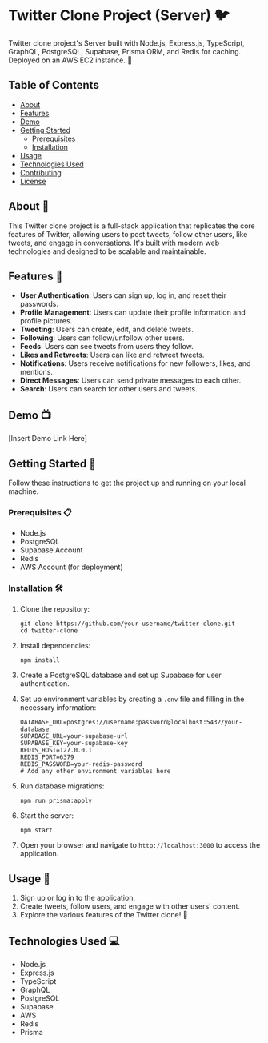 
# Twitter Clone Project (Server) 🐦



Twitter clone project's Server built with Node.js, Express.js, TypeScript, GraphQL, PostgreSQL, Supabase, Prisma ORM, and Redis for caching. Deployed on an AWS EC2 instance. 🚀

## Table of Contents

- [About](#about)
- [Features](#features)
- [Demo](#demo)
- [Getting Started](#getting-started)
  - [Prerequisites](#prerequisites)
  - [Installation](#installation)
- [Usage](#usage)
- [Technologies Used](#technologies-used)
- [Contributing](#contributing)
- [License](#license)

## About 📜

This Twitter clone project is a full-stack application that replicates the core features of Twitter, allowing users to post tweets, follow other users, like tweets, and engage in conversations. It's built with modern web technologies and designed to be scalable and maintainable.

## Features 🌟

- **User Authentication**: Users can sign up, log in, and reset their passwords.
- **Profile Management**: Users can update their profile information and profile pictures.
- **Tweeting**: Users can create, edit, and delete tweets.
- **Following**: Users can follow/unfollow other users.
- **Feeds**: Users can see tweets from users they follow.
- **Likes and Retweets**: Users can like and retweet tweets.
- **Notifications**: Users receive notifications for new followers, likes, and mentions.
- **Direct Messages**: Users can send private messages to each other.
- **Search**: Users can search for other users and tweets.

## Demo 📺

[Insert Demo Link Here]



## Getting Started 🚀

Follow these instructions to get the project up and running on your local machine.

### Prerequisites 📋

- Node.js
- PostgreSQL
- Supabase Account
- Redis
- AWS Account (for deployment)

### Installation 🛠️

1. Clone the repository:

   ```shell
   git clone https://github.com/your-username/twitter-clone.git
   cd twitter-clone
   ```

2. Install dependencies:

   ```shell
   npm install
   ```

3. Create a PostgreSQL database and set up Supabase for user authentication.

4. Set up environment variables by creating a `.env` file and filling in the necessary information:

   ```env
   DATABASE_URL=postgres://username:password@localhost:5432/your-database
   SUPABASE_URL=your-supabase-url
   SUPABASE_KEY=your-supabase-key
   REDIS_HOST=127.0.0.1
   REDIS_PORT=6379
   REDIS_PASSWORD=your-redis-password
   # Add any other environment variables here
   ```

5. Run database migrations:

   ```shell
   npm run prisma:apply
   ```

6. Start the server:

   ```shell
   npm start
   ```

7. Open your browser and navigate to `http://localhost:3000` to access the application.

## Usage 🚀

1. Sign up or log in to the application.
2. Create tweets, follow users, and engage with other users' content.
3. Explore the various features of the Twitter clone! 🥳

## Technologies Used 💻

- Node.js
- Express.js
- TypeScript
- GraphQL
- PostgreSQL
- Supabase
- AWS
- Redis
- Prisma


